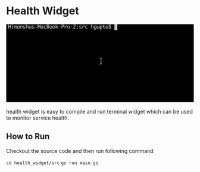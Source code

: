 
# Health Widget

<img src="./health_widget.gif" alt="health_widget demo; Terminal.app; Menlo Regular 12pt.)">

health widget is easy to compile and run terminal widget which can be used to monitor service health.


## How to Run
Checkout the source code and then run following command

`
cd health_widget/src
`
`
go run main.go
`
